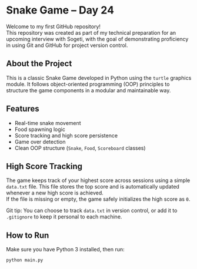 # Snake Game – Day 24

Welcome to my first GitHub repository!  
This repository was created as part of my technical preparation for an upcoming interview with Sogeti, with the goal of demonstrating proficiency in using Git and GitHub for project version control.

## About the Project

This is a classic Snake Game developed in Python using the `turtle` graphics module. It follows object-oriented programming (OOP) principles to structure the game components in a modular and maintainable way.

## Features

- Real-time snake movement
- Food spawning logic
- Score tracking and high score persistence
- Game over detection
- Clean OOP structure (`Snake`, `Food`, `Scoreboard` classes)

## High Score Tracking

The game keeps track of your highest score across sessions using a simple `data.txt` file. This file stores the top score and is automatically updated whenever a new high score is achieved.  
If the file is missing or empty, the game safely initializes the high score as `0`.

Git tip: You can choose to track `data.txt` in version control, or add it to `.gitignore` to keep it personal to each machine.

## How to Run

Make sure you have Python 3 installed, then run:

```bash
python main.py


